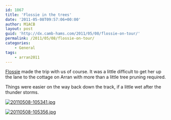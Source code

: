 ```yaml
---
id: 1867
title: 'Flossie in the trees'
date: '2011-05-08T09:57:06+00:00'
author: M1ACB
layout: post
guid: 'http://dx.camb-hams.com/2011/05/08/flossie-on-tour/'
permalink: /2011/05/08/flossie-on-tour/
categories:
    - General
tags:
    - arran2011
---
```


[Flossie](http://www.camb-hams.com/flossie) made the trip with us of course. It was a little difficult to get her up the lane to the cottage on Arran with more than a little tree pruning required.

Things were easier on the way back down the track, if a little wet after the thunder storms.

[![20110508-105341.jpg](http://dx.camb-hams.com/wp-content/uploads/2011/05/20110508-105341.jpg)](http://dx.camb-hams.com/wp-content/uploads/2011/05/20110508-105341.jpg)

[![20110508-105356.jpg](http://dx.camb-hams.com/wp-content/uploads/2011/05/20110508-105356.jpg)](http://dx.camb-hams.com/wp-content/uploads/2011/05/20110508-105356.jpg)